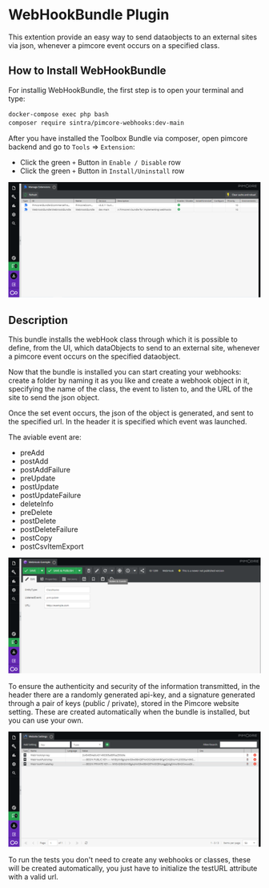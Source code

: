 # WebHookBundle Plugin

This extention provide an easy way to send dataobjects to an external sites via
 json, whenever a pimcore event occurs on a specified class.

## How to Install WebHookBundle

For installig WebHookBundle, the first step is to open your terminal and type:
```bash
docker-compose exec php bash
composer require sintra/pimcore-webhooks:dev-main
```
After you have installed the Toolbox Bundle via composer, open pimcore backend and go to `Tools` => `Extension`:
- Click the green `+` Button in `Enable / Disable` row
- Click the green `+` Button in `Install/Uninstall` row

![](assets/ExtentionManager.png?raw=true)


## Description

This bundle installs the webHook class through which it is possible to define, from the UI, which dataObjects to send to an external site, whenever a pimcore event
occurs on the specified dataobject.

Now that the bundle is installed you can start creating your webhooks: create a folder by naming it as you like and create a webhook object in it, specifying the name of the class, the event to listen to, and the URL of the site to send the json object.

Once the set event occurs, the json of the object is generated, and sent to the specified url. In the header it is specified which event was launched.

The aviable event are:
  - preAdd
  - postAdd
  - postAddFailure
  - preUpdate
  - postUpdate
  - postUpdateFailure
  - deleteInfo
  - preDelete
  - postDelete
  - postDeleteFailure
  - postCopy
  - postCsvItemExport


![](assets/ClassWebHook.png?raw=true)

To ensure the authenticity and security of the information transmitted, in the 
header there are a randomly generated api-key, and a signature generated 
through a pair of keys (public / private), stored in the Pimcore website setting.
These are created automatically when the bundle is installed, but you can use your own.

![](assets/WebSiteSettings.png?raw=true)

To run the tests you don't need to create any webhooks or classes, these will be
created automatically, you just have to initialize the testURL attribute with a valid url.
